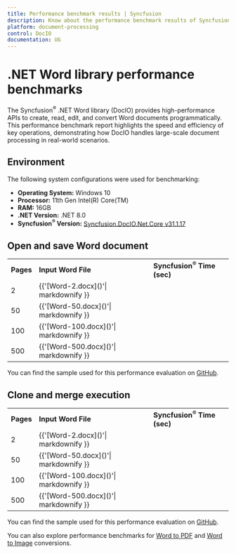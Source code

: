 ```yaml
---
title: Performance benchmark results | Syncfusion
description: Know about the performance benchmark results of Syncfusion® .NET Word library with different document sizes
platform: document-processing
control: DocIO
documentation: UG
---
```


# .NET Word library performance benchmarks

The Syncfusion<sup>&reg;</sup> .NET Word library (DocIO) provides high-performance APIs to create, read, edit, and convert Word documents programmatically. This performance benchmark report highlights the speed and efficiency of key operations, demonstrating how DocIO handles large-scale document processing in real-world scenarios.

## Environment

The following system configurations were used for benchmarking:

* **Operating System:** Windows 10  
* **Processor:** 11th Gen Intel(R) Core(TM)  
* **RAM:** 16GB  
* **.NET Version:** .NET 8.0  
* **Syncfusion<sup>&reg;</sup> Version:** [Syncfusion.DocIO.Net.Core v31.1.17](https://www.nuget.org/packages/Syncfusion.DocIO.Net.Core/31.1.17)

## Open and save Word document

<table>
<tr>
    <td><strong>Pages</strong></td>
    <td><strong>Input Word File</strong></td>
    <td><strong>Syncfusion<sup>&reg;</sup> Time (sec)</strong></td>
</tr>
<tr>
    <td>2</td>
    <td>{{'[Word-2.docx]()'| markdownify }}</td>
    <td></td>
</tr>
<tr>
    <td>50</td>
    <td>{{'[Word-50.docx]()'| markdownify }}</td>
    <td></td>
</tr>
<tr>
    <td>100</td>
    <td>{{'[Word-100.docx]()'| markdownify }}</td>
    <td></td>
</tr>
<tr>
    <td>500</td>
    <td>{{'[Word-500.docx]()'| markdownify }}</td>
    <td></td>
</tr>
</table>

You can find the sample used for this performance evaluation on [GitHub]().

## Clone and merge execution

<table>
<tr>
    <td><strong>Pages</strong></td>
    <td><strong>Input Word File</strong></td>
    <td><strong>Syncfusion<sup>&reg;</sup> Time (sec)</strong></td>
</tr>
<tr>
    <td>2</td>
    <td>{{'[Word-2.docx]()'| markdownify }}</td>
    <td></td>
</tr>
<tr>
    <td>50</td>
    <td>{{'[Word-50.docx]()'| markdownify }}</td>
    <td></td>
</tr>
<tr>
    <td>100</td>
    <td>{{'[Word-100.docx]()'| markdownify }}</td>
    <td></td>
</tr>
<tr>
    <td>500</td>
    <td>{{'[Word-500.docx]()'| markdownify }}</td>
    <td></td>
</tr>
</table>

You can find the sample used for this performance evaluation on [GitHub]().

You can also explore performance benchmarks for [Word to PDF](https://help.syncfusion.com/document-processing/word-framework/conversions/word-to-pdf/net/performance-metrics) and [Word to Image](https://help.syncfusion.com/document-processing/word-framework/conversions/word-to-image/net/performance-metrics) conversions.